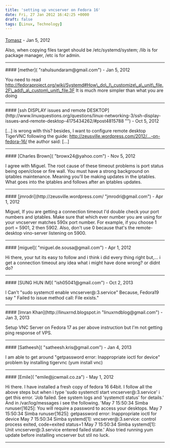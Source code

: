 ```yaml
---
title: 'setting up vncserver on Fedora 16'
date: Fri, 27 Jan 2012 16:42:25 +0000
draft: false
tags: [Linux, Technology]
---
```



#### 
[Tomasz](http://zdzichu.soup.io "tomek@pipebreaker.pl") - <time datetime="2012-01-27 17:50:35">Jan 5, 2012</time>

Also, when copying files target should be /etc/systemd/system; /lib is for package manager, /etc is for admin.
<hr />
#### 
[mether]( "rahulsundaram@gmail.com") - <time datetime="2012-01-27 15:24:45">Jan 5, 2012</time>

You need to read http://fedoraproject.org/wiki/Systemd#How\_do\_I\_customize\_a\_unit\_file.2F\_add\_a\_custom\_unit\_file.3F It is much more simpler than what you are doing
<hr />
#### 
[ssh DISPLAY issues and remote DESKTOP](http://www.linuxquestions.org/questions/linux-networking-3/ssh-display-issues-and-remote-desktop-4175434262/#post4815788 "") - <time datetime="2012-10-26 17:39:46">Oct 5, 2012</time>

\[...\] is wrong with this? besides, I want to configure remote desktop TigerVNC following the guide: http://zeusville.wordpress.com/2012/...-on-fedora-16/ the author said: \[...\]
<hr />
#### 
[Charles Brown]( "browx24@yahoo.com") - <time datetime="2012-11-02 08:57:54">Nov 5, 2012</time>

I agree with Miguel. The root cause of these timeout problems is port status being open/close or fire wall. You must have a strong background on iptables maintenance. Meaning you'll be making updates in the iptables. What goes into the iptables and follows after an iptables updates.
<hr />
#### 
[jmrodri](http://zeusville.wordpress.com/ "jmrodri@gmail.com") - <time datetime="2012-04-02 14:59:06">Apr 1, 2012</time>

Miguel, If you are getting a connection timeout I'd double check your port numbers and iptables. Make sure that which ever number you are using for your vncserver matches 590x port number. For example, if you choose 1 port = 5901, 2 then 5902. Also, don't use 0 because that's the remote-desktop vino-server listening on 5900.
<hr />
#### 
[miguel]( "miguel.de.sousa@gmail.com") - <time datetime="2012-04-02 14:14:40">Apr 1, 2012</time>

Hi there, your tut its easy to follow and i think i did every thing right but,... i get a connection timeout any idea what i might have done wrong? or didnt do?
<hr />
#### 
[SUNG HUN IM]( "ish05041@gmail.com") - <time datetime="2013-10-08 15:05:23">Oct 2, 2013</time>

I Can't "sudo systemctl enable vncserver@:3.service" Because, Fedora19 say " Failed to issue method call: File exists."
<hr />
#### 
[Imran Khan](http://linuxrnd.blogspot.in "linuxrndblog@gmail.com") - <time datetime="2013-01-30 11:45:26">Jan 3, 2013</time>

Setup VNC Server on Fedora 17 as per above instruction but I'm not getting ping response of VPS.
<hr />
#### 
[Satheesh]( "satheesh.kris@gmail.com") - <time datetime="2013-01-31 20:23:50">Jan 4, 2013</time>

I am able to get around "getpassword error: Inappropriate ioctl for device" problem by installing tigervnc (yum install vnc)
<hr />
#### 
[Emile]( "emile@jcwmail.co.za") - <time datetime="2012-05-07 10:07:00">May 1, 2012</time>

Hi there. I have installed a fresh copy of fedora 16 64bit. I follow all the above steps but when i type 'sudo systemctl start vncserver@:3.service' i get this error. 'Job failed. See system logs and 'systemctl status' for details.' And in /var/log/messages i see the following. 'May 7 15:50:34 Simba runuser\[1625\]: You will require a password to access your desktops. May 7 15:50:34 Simba runuser\[1625\]: getpassword error: Inappropriate ioctl for device May 7 15:50:34 Simba systemd\[1\]: vncserver@:3.service: control process exited, code=exited status=1 May 7 15:50:34 Simba systemd\[1\]: Unit vncserver@:3.service entered failed state.' Also tried running yum update before installing vncserver but stil no luck.
<hr />
